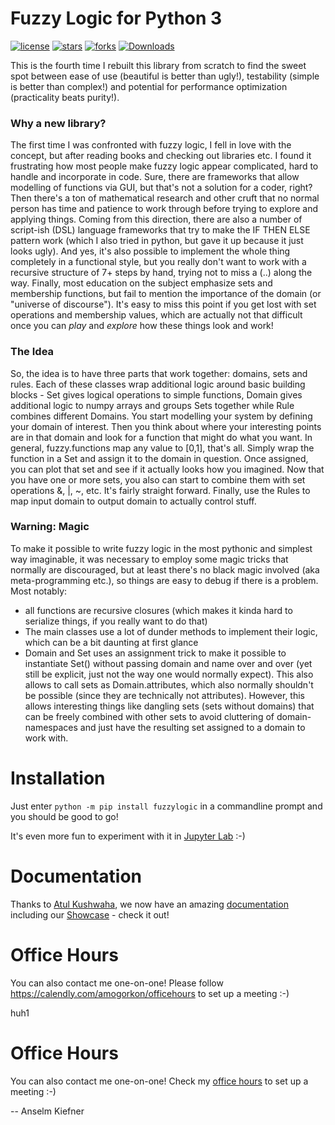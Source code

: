 # Fuzzy Logic for Python 3

[![license](https://img.shields.io/github/license/amogorkon/fuzzylogic)](https://github.com/amogorkon/fuzzylogic/blob/master/LICENSE)
[![stars](https://img.shields.io/github/stars/amogorkon/fuzzylogic?style=plastic)](https://github.com/amogorkon/fuzzylogic/stargazers)
[![forks](https://img.shields.io/github/forks/amogorkon/fuzzylogic?style=plastic)](https://github.com/amogorkon/fuzzylogic/network/members)
[![Downloads](https://pepy.tech/badge/fuzzylogic)](https://pepy.tech/project/fuzzylogic)


This is the fourth time I rebuilt this library from scratch to find the sweet spot between ease of use (beautiful is better than ugly!), testability (simple is better than complex!) and potential for performance optimization (practicality beats purity!). 

### Why a new library?
The first time I was confronted with fuzzy logic, I fell in love with the concept, but after reading books and checking out libraries etc. I found it frustrating how most people make fuzzy logic appear complicated, hard to handle and incorporate in code.
Sure, there are frameworks that allow modelling of functions via GUI, but that's not a solution for a coder, right? Then there's a ton of mathematical research and other cruft that no normal person has time and patience to work through before trying to explore and applying things. Coming from this direction, there are also a number of script-ish (DSL) language frameworks that try to make the IF THEN ELSE pattern work (which I also tried in python, but gave it up because it just looks ugly).
And yes, it's also possible to implement the whole thing completely in a functional style, but you really don't want to work with a recursive structure of 7+ steps by hand, trying not to miss a (..) along the way.
Finally, most education on the subject emphasize sets and membership functions, but fail to mention the importance of the domain (or "universe of discourse"). It's easy to miss this point if you get lost with set operations and membership values, which are actually not that difficult once you can *play* and *explore* how these things look and work!

### The Idea
So, the idea is to have three parts that work together: domains, sets and rules. Each of these classes wrap additional logic around basic building blocks - Set gives logical operations to simple functions, Domain gives additional logic to numpy arrays and groups Sets together while Rule combines different Domains. You start modelling your system by defining your domain of interest. Then you think about where your interesting points are in that domain and look for a function that might do what you want. In general, fuzzy.functions map any value to [0,1], that's all. Simply wrap the function in a Set and assign it to the domain in question. Once assigned, you can plot that set and see if it actually looks how you imagined. Now that you have one or more sets, you also can start to combine them with set operations &, |, ~, etc. It's fairly straight forward.
Finally, use the Rules to map input domain to output domain to actually control stuff.
### Warning: Magic
To make it possible to write fuzzy logic in the most pythonic and simplest way imaginable, it was necessary to employ some magic tricks that normally are discouraged, but at least there's no black magic involved (aka meta-programming etc.), so things are easy to debug if there is a problem. Most notably:
* all functions are recursive closures (which makes it kinda hard to serialize things, if you really want to do that)
* The main classes use a lot of dunder methods to implement their logic, which can be a bit daunting at first glance
* Domain and Set uses an assignment trick to make it possible to instantiate Set() without passing domain and name over and over (yet still be explicit, just not the way one would normally expect). This also allows to call sets as Domain.attributes, which also normally shouldn't be possible (since they are technically not attributes). However, this allows interesting things like dangling sets (sets without domains) that can be freely combined with other sets to avoid cluttering of domain-namespaces and just have the resulting set assigned to a domain to work with.

# Installation
Just enter 
`python -m pip install fuzzylogic`
in a commandline prompt and you should be good to go!

It's even more fun to experiment with it in [Jupyter Lab](https://jupyter.org) :-)

# Documentation
Thanks to [Atul Kushwaha](https://github.com/coderatul), we now have an amazing [documentation](https://fuzzylogic.readthedocs.io/en/latest/) including our [Showcase](https://github.com/amogorkon/fuzzylogic/blob/master/docs/Showcase.ipynb) - check it out!

# Office Hours
You can also contact me one-on-one! Please follow https://calendly.com/amogorkon/officehours to set up a meeting :-)

huh1

# Office Hours
You can also contact me one-on-one! Check my [office hours](https://calendly.com/amogorkon/officehours) to set up a meeting :-)


-- Anselm Kiefner
